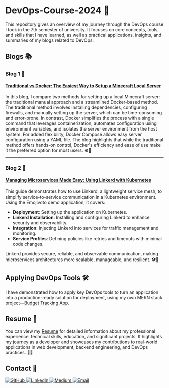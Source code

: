 # DevOps-Course-2024 🚀  
This repository gives an overview of my journey through the DevOps course I took in the 7th semester of university. It focuses on core concepts, tools, and skills that I have learned, as well as practical applications, insights, and summaries of my blogs related to DevOps.

## Blogs 📚  

### Blog 1 📝  
#### [Traditional vs Docker: The Easiest Way to Setup a Minecraft Local Server](https://medium.com/@moazfarrukh/traditional-vs-docker-the-easiest-way-to-setup-a-minecraft-local-server)  
In this blog, I compare two methods for setting up a local Minecraft server: the traditional manual approach and a streamlined Docker-based method. The traditional method involves installing dependencies, configuring firewalls, and manually setting up the server, which can be time-consuming and error-prone. In contrast, Docker simplifies the process with a single command that leverages containerization, automates configuration using environment variables, and isolates the server environment from the host system. For added flexibility, Docker Compose allows easy server configuration using a YAML file. The blog highlights that while the traditional method offers hands-on control, Docker's efficiency and ease of use make it the preferred option for most users. ⚙️🐳  

---

### Blog 2 📝  
#### [Managing Microservices Made Easy: Using Linkerd with Kubernetes](https://medium.com/@moazfarrukh/managing-microservices-made-easy-using-linkerd-with-kubernetes)  
This guide demonstrates how to use Linkerd, a lightweight service mesh, to simplify service-to-service communication in a Kubernetes environment. Using the Emojivoto demo application, it covers:  
- **Deployment**: Setting up the application on Kubernetes.  
- **Linkerd Installation**: Installing and configuring Linkerd to enhance security and observability.  
- **Integration**: Injecting Linkerd into services for traffic management and monitoring.  
- **Service Profiles**: Defining policies like retries and timeouts with minimal code changes.  

Linkerd provides secure, reliable, and observable communication, making microservices architectures more scalable, manageable, and resilient. 🛠️🔧  

## Applying DevOps Tools 🛠️
I have demonstrated how to apply key DevOps tools to turn an application into a production-ready solution for deployment, using my own MERN stack project—[Budget Tracking App](./budget-tracking-app).  
## Resume 📄  
You can view my [Resume](./Resume.md) for detailed information about my professional experience, technical skills, education, and significant projects. It highlights my journey as a developer and showcases my contributions to real-world applications in web development, backend engineering, and DevOps practices. 👨‍💻  

## Contact 📩  
<a href="https://github.com/moazfarrukh" target="_blank">
    <img src="https://img.shields.io/badge/GitHub-181717?style=for-the-badge&logo=github&logoColor=white" alt="GitHub">
</a>

<a href="https://www.linkedin.com/in/moazfarrukh/" target="_blank">
    <img src="https://img.shields.io/badge/LinkedIn-0A66C2?style=for-the-badge&logo=linkedin&logoColor=white" alt="LinkedIn">
</a>

<a href="https://medium.com/@moazfarrukh/" target="_blank">
    <img src="https://img.shields.io/badge/Medium-000000?style=for-the-badge&logo=medium&logoColor=white" alt="Medium">
</a>

<a href="mailto:maazfarrukh@gmail.com" target="_blank">
    <img src="https://img.shields.io/badge/Email-D14836?style=for-the-badge&logo=gmail&logoColor=white" alt="Email">
</a>
